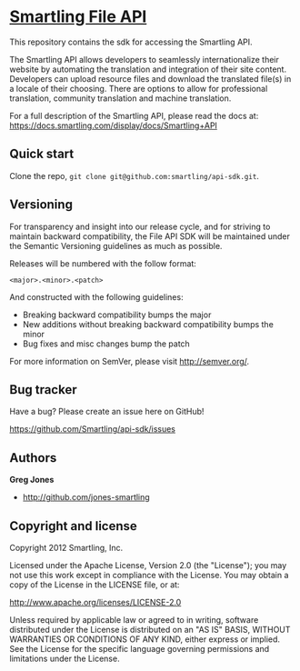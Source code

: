[Smartling File API](https://docs.smartling.com/display/docs/Smartling+API)
=================

This repository contains the sdk for accessing the Smartling API.

The Smartling API allows developers to seamlessly internationalize their website by automating the translation and integration of their site content.
Developers can upload resource files and download the translated file(s) in a locale of their choosing. There are options to allow for professional translation, community translation and machine translation.

For a full description of the Smartling API, please read the docs at: https://docs.smartling.com/display/docs/Smartling+API


Quick start
-----------

Clone the repo, `git clone git@github.com:smartling/api-sdk.git`.


Versioning
----------

For transparency and insight into our release cycle, and for striving to maintain backward compatibility, the File API SDK will be maintained under the Semantic Versioning guidelines as much as possible.

Releases will be numbered with the follow format:

`<major>.<minor>.<patch>`

And constructed with the following guidelines:

* Breaking backward compatibility bumps the major
* New additions without breaking backward compatibility bumps the minor
* Bug fixes and misc changes bump the patch

For more information on SemVer, please visit http://semver.org/.


Bug tracker
-----------

Have a bug? Please create an issue here on GitHub!

https://github.com/Smartling/api-sdk/issues


Authors
-------

**Greg Jones**
* http://github.com/jones-smartling


Copyright and license
---------------------

Copyright 2012 Smartling, Inc.

Licensed under the Apache License, Version 2.0 (the "License");
you may not use this work except in compliance with the License.
You may obtain a copy of the License in the LICENSE file, or at:

   http://www.apache.org/licenses/LICENSE-2.0

Unless required by applicable law or agreed to in writing, software
distributed under the License is distributed on an "AS IS" BASIS,
WITHOUT WARRANTIES OR CONDITIONS OF ANY KIND, either express or implied.
See the License for the specific language governing permissions and
limitations under the License.